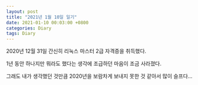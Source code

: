 ```yaml
---
layout: post
title: "2021년 1월 10일 일기"
date: 2021-01-10 00:03:00 +0800
categories: Diary
tags: Diary
---
```


2020년 12월 31일 간신히 리눅스 마스터 2급 자격증을 취득했다.

1년 동안 하나지만 뭐라도 했다는 생각에 조급하던 마음이 조금 사라졌다.

그래도 내가 생각했던 것만큼 2020년을 보람차게 보내지 못한 것 같아서 많이 슬프다...